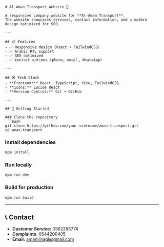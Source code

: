 ````
# Al-Aman Transport Website 🚚

A responsive company website for **Al-Aman Transport**.  
The website showcases services, contact information, and a modern design optimized for SEO.

---

## 📋 Features
- ✅ Responsive design (React + TailwindCSS)
- ✅ Arabic RTL support
- ✅ SEO optimized
- ✅ Contact options (phone, email, WhatsApp)

---

## 🛠️ Tech Stack
- **Frontend:** React, TypeScript, Vite, TailwindCSS  
- **Icons:** Lucide React  
- **Version Control:** Git + GitHub  

---

## 🚀 Getting Started

### Clone the repository
```bash
git clone https://github.com/your-username/aman-transport.git
cd aman-transport
````

### Install dependencies

```bash
npm install
```

### Run locally

```bash
npm run dev
```

### Build for production

```bash
npm run build
```

---

## 📞 Contact

* **Customer Service:** 0562283774
* **Complaints:** 0544200405
* **Email:** [amanlilnagl@gmail.com](mailto:amanlilnagl@gmail.com)
```